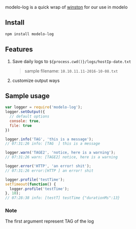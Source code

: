 modelo-log is a quick wrap of [winston](https://github.com/winstonjs/winston) for our use in modelo

## Install

```bash
npm install modelo-log
```

## Features

1. Save daily logs to `${process.cwd()}/logs/hostIp-date.txt`

    > sample filename: `10.10.11.11-2016-10-08.txt`

1. customize output ways


## Sample usage

```js
var logger = require('modelo-log');
logger.setOutput({
  // default options
  console: true,
  file: true
})

logger.info('TAG', 'this is a message');
// 07:31:26 info: [TAG  ] this is a message

logger.warn('TAGE2', 'notice, here is a warning');
// 07:31:26 warn: [TAGE2] notice, here is a warning

logger.error('HTTP', 'an error! shit');
// 07:31:26 error:[HTTP ] an error! shit

logger.profile('testTime');
setTimeout(function() {
  logger.profile('testTime');
}, 10);
// 07:28:38 info: [testT] testTime {"durationMs":13}
```

### Note
The first argument represent TAG of the log